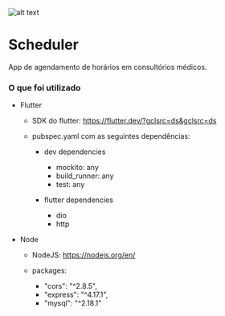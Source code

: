 ![alt text](https://cdn-icons.flaticon.com/png/512/3634/premium/3634820.png?token=exp=1639345368~hmac=7f44bc070899b67f206419c09e746203)

#  Scheduler 

App de agendamento de horários em consultórios médicos.

### O que foi utilizado

* Flutter

	* SDK do flutter: https://flutter.dev/?gclsrc=ds&gclsrc=ds
	
	* pubspec.yaml com as seguintes dependências: 

		- dev dependencies
		
			* mockito: any
  			* build_runner: any
			* test: any

		- flutter dependencies
			
			* dio 
			* http

* Node

	- NodeJS: https://nodejs.org/en/
	
	- packages:	

		* "cors": "^2.8.5",
		* "express": "^4.17.1",
		* "mysql": "^2.18.1"
